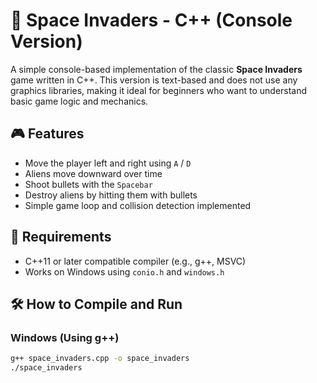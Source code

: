 # 👾 Space Invaders - C++ (Console Version)

A simple console-based implementation of the classic **Space Invaders** game written in C++. This version is text-based and does not use any graphics libraries, making it ideal for beginners who want to understand basic game logic and mechanics.

## 🎮 Features

- Move the player left and right using `A` / `D`
- Aliens move downward over time
- Shoot bullets with the `Spacebar`
- Destroy aliens by hitting them with bullets
- Simple game loop and collision detection implemented

## 🧰 Requirements

- C++11 or later compatible compiler (e.g., g++, MSVC)
- Works on Windows using `conio.h` and `windows.h`

## 🛠️ How to Compile and Run

### Windows (Using g++)

```bash
g++ space_invaders.cpp -o space_invaders
./space_invaders
